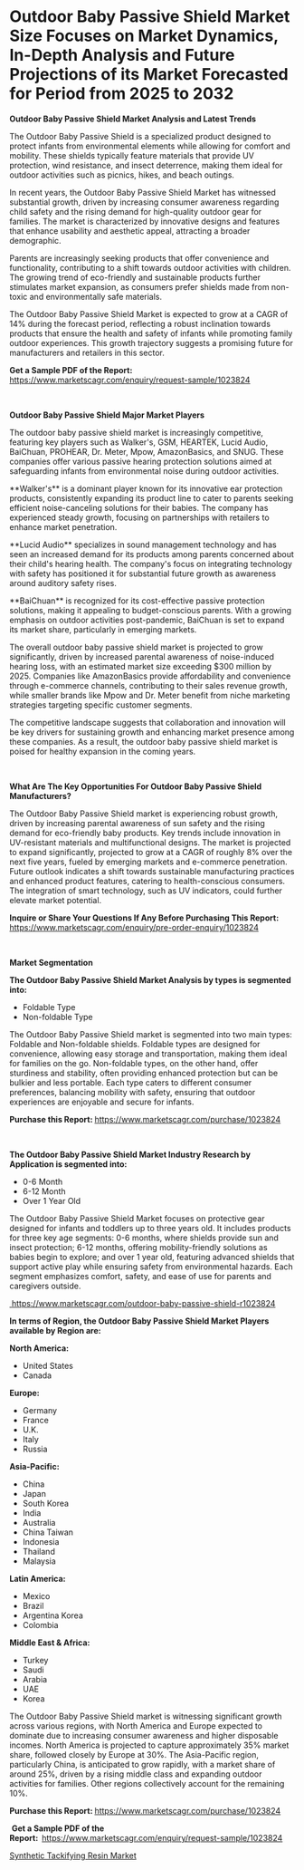 <p><h1>Outdoor Baby Passive Shield Market Size Focuses on Market Dynamics, In-Depth Analysis and Future Projections of its Market Forecasted for Period from 2025 to 2032</h1></p><p><strong>Outdoor Baby Passive Shield Market Analysis and Latest Trends</strong></p>
<p><p>The Outdoor Baby Passive Shield is a specialized product designed to protect infants from environmental elements while allowing for comfort and mobility. These shields typically feature materials that provide UV protection, wind resistance, and insect deterrence, making them ideal for outdoor activities such as picnics, hikes, and beach outings. </p><p>In recent years, the Outdoor Baby Passive Shield Market has witnessed substantial growth, driven by increasing consumer awareness regarding child safety and the rising demand for high-quality outdoor gear for families. The market is characterized by innovative designs and features that enhance usability and aesthetic appeal, attracting a broader demographic. </p><p>Parents are increasingly seeking products that offer convenience and functionality, contributing to a shift towards outdoor activities with children. The growing trend of eco-friendly and sustainable products further stimulates market expansion, as consumers prefer shields made from non-toxic and environmentally safe materials. </p><p>The Outdoor Baby Passive Shield Market is expected to grow at a CAGR of 14% during the forecast period, reflecting a robust inclination towards products that ensure the health and safety of infants while promoting family outdoor experiences. This growth trajectory suggests a promising future for manufacturers and retailers in this sector.</p></p>
<p><strong>Get a Sample PDF of the Report:&nbsp;</strong> <a href="https://www.marketscagr.com/enquiry/request-sample/1023824?utm_campaign=2114&utm_medium=2&utm_source=Github&utm_content=ia&utm_term=07032025&utm_id=outdoor-baby-passive-shield">https://www.marketscagr.com/enquiry/request-sample/1023824</a></p>
<p>&nbsp;</p>
<p><strong>Outdoor Baby Passive Shield Major Market Players</strong></p>
<p><p>The outdoor baby passive shield market is increasingly competitive, featuring key players such as Walker's, GSM, HEARTEK, Lucid Audio, BaiChuan, PROHEAR, Dr. Meter, Mpow, AmazonBasics, and SNUG. These companies offer various passive hearing protection solutions aimed at safeguarding infants from environmental noise during outdoor activities.</p><p>**Walker's** is a dominant player known for its innovative ear protection products, consistently expanding its product line to cater to parents seeking efficient noise-canceling solutions for their babies. The company has experienced steady growth, focusing on partnerships with retailers to enhance market penetration.</p><p>**Lucid Audio** specializes in sound management technology and has seen an increased demand for its products among parents concerned about their child's hearing health. The company's focus on integrating technology with safety has positioned it for substantial future growth as awareness around auditory safety rises.</p><p>**BaiChuan** is recognized for its cost-effective passive protection solutions, making it appealing to budget-conscious parents. With a growing emphasis on outdoor activities post-pandemic, BaiChuan is set to expand its market share, particularly in emerging markets.</p><p>The overall outdoor baby passive shield market is projected to grow significantly, driven by increased parental awareness of noise-induced hearing loss, with an estimated market size exceeding $300 million by 2025. Companies like AmazonBasics provide affordability and convenience through e-commerce channels, contributing to their sales revenue growth, while smaller brands like Mpow and Dr. Meter benefit from niche marketing strategies targeting specific customer segments. </p><p>The competitive landscape suggests that collaboration and innovation will be key drivers for sustaining growth and enhancing market presence among these companies. As a result, the outdoor baby passive shield market is poised for healthy expansion in the coming years.</p></p>
<p>&nbsp;</p>
<p><strong>What Are The Key Opportunities For Outdoor Baby Passive Shield Manufacturers?</strong></p>
<p><p>The Outdoor Baby Passive Shield market is experiencing robust growth, driven by increasing parental awareness of sun safety and the rising demand for eco-friendly baby products. Key trends include innovation in UV-resistant materials and multifunctional designs. The market is projected to expand significantly, projected to grow at a CAGR of roughly 8% over the next five years, fueled by emerging markets and e-commerce penetration. Future outlook indicates a shift towards sustainable manufacturing practices and enhanced product features, catering to health-conscious consumers. The integration of smart technology, such as UV indicators, could further elevate market potential.</p></p>
<p><strong>Inquire or Share Your Questions If Any Before Purchasing This Report:</strong> <a href="https://www.marketscagr.com/enquiry/pre-order-enquiry/1023824?utm_campaign=2114&utm_medium=2&utm_source=Github&utm_content=ia&utm_term=07032025&utm_id=outdoor-baby-passive-shield">https://www.marketscagr.com/enquiry/pre-order-enquiry/1023824</a></p>
<p>&nbsp;</p>
<p><strong>Market Segmentation</strong></p>
<p><strong>The Outdoor Baby Passive Shield Market Analysis by types is segmented into:</strong></p>
<p><ul><li>Foldable Type</li><li>Non-foldable Type</li></ul></p>
<p><p>The Outdoor Baby Passive Shield market is segmented into two main types: Foldable and Non-foldable shields. Foldable types are designed for convenience, allowing easy storage and transportation, making them ideal for families on the go. Non-foldable types, on the other hand, offer sturdiness and stability, often providing enhanced protection but can be bulkier and less portable. Each type caters to different consumer preferences, balancing mobility with safety, ensuring that outdoor experiences are enjoyable and secure for infants.</p></p>
<p><strong>Purchase this Report:&nbsp;</strong><a href="https://www.marketscagr.com/purchase/1023824?utm_campaign=2114&utm_medium=2&utm_source=Github&utm_content=ia&utm_term=07032025&utm_id=outdoor-baby-passive-shield">https://www.marketscagr.com/purchase/1023824</a></p>
<p>&nbsp;</p>
<p><strong>The Outdoor Baby Passive Shield Market Industry Research by Application is segmented into:</strong></p>
<p><ul><li>0-6 Month</li><li>6-12 Month</li><li>Over 1 Year Old</li></ul></p>
<p><p>The Outdoor Baby Passive Shield Market focuses on protective gear designed for infants and toddlers up to three years old. It includes products for three key age segments: 0-6 months, where shields provide sun and insect protection; 6-12 months, offering mobility-friendly solutions as babies begin to explore; and over 1 year old, featuring advanced shields that support active play while ensuring safety from environmental hazards. Each segment emphasizes comfort, safety, and ease of use for parents and caregivers outside.</p></p>
<p><a href="https://www.marketscagr.com/outdoor-baby-passive-shield-r1023824?utm_campaign=2114&utm_medium=2&utm_source=Github&utm_content=ia&utm_term=07032025&utm_id=outdoor-baby-passive-shield">&nbsp;https://www.marketscagr.com/outdoor-baby-passive-shield-r1023824</a></p>
<p><strong>In terms of Region, the Outdoor Baby Passive Shield Market Players available by Region are:</strong></p>
<p>
    <p> <strong> North America: </strong>
        <ul>
            <li>United States</li>
            <li>Canada</li>
        </ul>
        </p> 
    <p> <strong> Europe: </strong>
        <ul>
            <li>Germany</li>
            <li>France</li>
            <li>U.K.</li>
            <li>Italy</li>
            <li>Russia</li>
        </ul>
        </p> 
    <p> <strong> Asia-Pacific: </strong>
        <ul>
            <li>China</li>
            <li>Japan</li>
            <li>South Korea</li>
            <li>India</li>
            <li>Australia</li>
            <li>China Taiwan</li>
            <li>Indonesia</li>
            <li>Thailand</li>
            <li>Malaysia</li>
        </ul>
        </p> 
    <p> <strong> Latin America: </strong>
        <ul>
            <li>Mexico</li>
            <li>Brazil</li>
            <li>Argentina Korea</li>
            <li>Colombia</li>
        </ul>
        </p> 
    <p> <strong> Middle East & Africa: </strong>
        <ul>
            <li>Turkey</li>
            <li>Saudi</li>
            <li>Arabia</li>
            <li>UAE</li>
            <li>Korea</li>
        </ul>
    </p>
    </p>
<p><p>The Outdoor Baby Passive Shield market is witnessing significant growth across various regions, with North America and Europe expected to dominate due to increasing consumer awareness and higher disposable incomes. North America is projected to capture approximately 35% market share, followed closely by Europe at 30%. The Asia-Pacific region, particularly China, is anticipated to grow rapidly, with a market share of around 25%, driven by a rising middle class and expanding outdoor activities for families. Other regions collectively account for the remaining 10%.</p></p>
<p><strong>Purchase this Report: </strong><a href="https://www.marketscagr.com/purchase/1023824?utm_campaign=2114&utm_medium=2&utm_source=Github&utm_content=ia&utm_term=07032025&utm_id=outdoor-baby-passive-shield">https://www.marketscagr.com/purchase/1023824</a></p>
<p>&nbsp;<strong>Get a Sample PDF of the Report:&nbsp;&nbsp;</strong><a href="https://www.marketscagr.com/enquiry/request-sample/1023824?utm_campaign=2114&utm_medium=2&utm_source=Github&utm_content=ia&utm_term=07032025&utm_id=outdoor-baby-passive-shield">https://www.marketscagr.com/enquiry/request-sample/1023824</a></p>
<p><strong></strong></p>
<p><p><a href="https://github.com/tamvrosiya/Market-Research-Report-List-6/blob/main/synthetic-tackifying-resin-market.md?utm_campaign=2114&utm_medium=2&utm_source=Github&utm_content=ia&utm_term=07032025&utm_id=outdoor-baby-passive-shield">Synthetic Tackifying Resin Market</a></p></p>